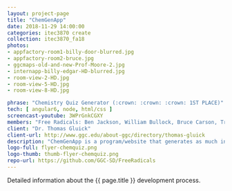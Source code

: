 ```yaml
---
layout: project-page
title: "ChemGenApp"
date: 2018-11-29 14:00:00
categories: itec3870 create
collection: itec3870_fa18
photos:
- appfactory-room1-billy-door-blurred.jpg
- appfactory-room2-bruce.jpg
- ggcmaps-old-and-new-Prof-Moore-2.jpg
- internapp-billy-edgar-HD-blurred.jpg
- room-view-2-HD.jpg
- room-view-5-HD.jpg
- room-view-8-HD.jpg

phrase: "Chemistry Quiz Generator (:crown: :crown: :crown: 1ST PLACE)"
tech: [ angular6, node, html/css ]
screencast-youtube: 3WPrGnkCGXY
members: "Free Radicals: Ben Jackson, William Bullock, Bruce Carson, Trivon Etheridge"
client: "Dr. Thomas Gluick"
client-url: http://www.ggc.edu/about-ggc/directory/thomas-gluick
description: "ChemGenApp is a program/website that generates as much information regarding a chemical reaction as possible in order to assist Chemistry professors with making quizzes."
logo-full: flyer-chemquiz.png
logo-thumb: thumb-flyer-chemquiz.png
repo-url: https://github.com/GGC-SD/FreeRadicals
---
```


Detailed information about the {{ page.title }} development process.

<!-- lightgallery -->
<script src="https://code.jquery.com/jquery-2.2.4.min.js"></script>
<script src="https://cdn.jsdelivr.net/lightgallery/1.3.7/js/lightgallery.min.js"></script>
<script src="https://cdn.jsdelivr.net/g/lg-zoom"></script>

<script type="text/javascript">
    $(document).ready(function() {
    $("body").lightGallery({
    zoom: true,
    selector: 'a#lightgallery',
    selectWithin: 'body'
    });
    });
</script>

[ggc]: http://www.ggc.edu
[gunay-ggc]: http://www.ggc.edu/about-ggc/directory/cengiz-gunay
[doloc-ggc]: http://www.ggc.edu/about-ggc/directory/anca-doloc-mihu
[create]: https://www.facebook.com/georgiagwinnett/photos/ms.c.eJxdz0EKADEMAsAflaYx0fz~;Ywt7KNTrIIqxo3IaRSkD4IornDFRV5uwX9HusMxUeQZ04Xm3FN6jHJmg0gXHRW3N4P~;0Ay4NMx8~-.bps.a.10153964573906447.1073741919.78573401446/10153964578831447/?type=3&theater
